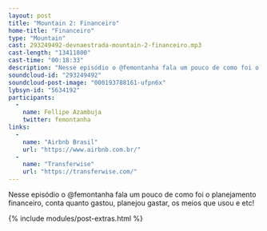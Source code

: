 ```yaml
---
layout: post
title: "Mountain 2: Financeiro"
home-title: "Financeiro"
type: "Mountain"
cast: 293249492-devnaestrada-mountain-2-financeiro.mp3
cast-length: "13411800"
cast-time: "00:18:33"
description: "Nesse episódio o @femontanha fala um pouco de como foi o planejamento financeiro, conta quanto gastou, planejou gastar, os meios que usou e etc!"
soundcloud-id: "293249492"
soundcloud-post-image: "000193788161-ufpn6x"
lybsyn-id: "5634192"
participants:
  -
    name: Fellipe Azambuja
    twitter: femontanha
links:
  -
    name: "Airbnb Brasil"
    url: "https://www.airbnb.com.br/"
  -
    name: "Transferwise"
    url: "https://transferwise.com/"
---
```


Nesse episódio o @femontanha fala um pouco de como foi o planejamento financeiro, conta quanto gastou, planejou gastar, os meios que usou e etc!

{% include modules/post-extras.html %}
